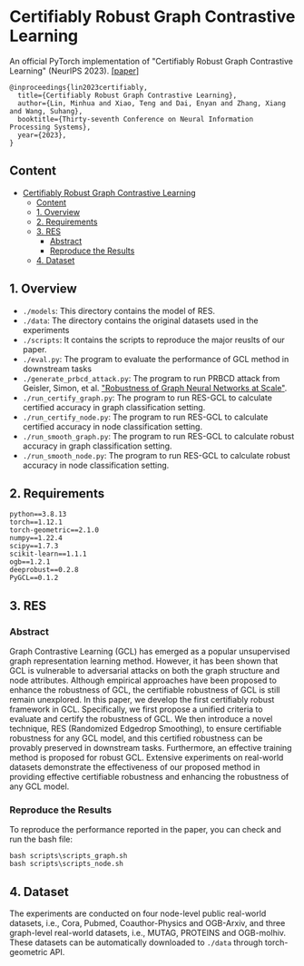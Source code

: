 # Certifiably Robust Graph Contrastive Learning
An official PyTorch implementation of "Certifiably Robust Graph Contrastive Learning" (NeurIPS 2023). [[paper]](https://arxiv.org/abs/2310.03312)
```
@inproceedings{lin2023certifiably,
  title={Certifiably Robust Graph Contrastive Learning},
  author={Lin, Minhua and Xiao, Teng and Dai, Enyan and Zhang, Xiang and Wang, Suhang},
  booktitle={Thirty-seventh Conference on Neural Information Processing Systems},
  year={2023},
}
```
## Content
- [Certifiably Robust Graph Contrastive Learning](#certifiably-robust-graph-contrastive-learning)
  - [Content](#content)
  - [1. Overview](#1-overviews)
  - [2. Requirements](#2-requirements)
  - [3. RES](#3-res)
    - [Abstract](#abstract)
    - [Reproduce the Results](#reproduce-the-results)
  - [4. Dataset](#5-dataset)

## 1. Overview
* `./models`: This directory contains the model of RES.
* `./data`: The directory contains the original datasets used in the experiments
* `./scripts`: It contains the scripts to reproduce the major reuslts of our paper.
* `./eval.py`: The program to evaluate the performance of GCL method in downstream tasks
* `./generate_prbcd_attack.py`: The program to run PRBCD attack from Geisler, Simon, et al. ["Robustness of Graph Neural Networks at Scale"](https://arxiv.org/abs/2110.14038).
* `./run_certify_graph.py`: The program to run RES-GCL to calculate certified accuracy in graph classification setting.
* `./run_certify_node.py`: The program to run RES-GCL to calculate certified accuracy in node classification setting.
* `./run_smooth_graph.py`: The program to run RES-GCL to calculate robust accuracy in graph classification setting.
* `./run_smooth_node.py`: The program to run RES-GCL to calculate robust accuracy in node classification setting.

## 2. Requirements
```
python==3.8.13
torch==1.12.1
torch-geometric==2.1.0
numpy==1.22.4
scipy==1.7.3
scikit-learn==1.1.1
ogb==1.2.1
deeprobust==0.2.8
PyGCL==0.1.2
```
## 3. RES

### Abstract
Graph Contrastive Learning (GCL) has emerged as a popular unsupervised graph representation learning method. However, it has been shown that GCL is vulnerable to adversarial attacks on both the graph structure and node attributes. Although empirical approaches have been proposed to enhance the robustness of GCL, the certifiable robustness of GCL is still remain unexplored. In this paper, we develop the first certifiably robust framework in GCL. Specifically, we first propose a unified criteria to evaluate and certify the robustness of GCL. We then introduce a novel technique, RES (Randomized Edgedrop Smoothing), to ensure certifiable robustness for any GCL model, and this certified robustness can be provably preserved in downstream tasks. Furthermore, an effective training method is proposed for robust GCL. Extensive experiments on real-world datasets demonstrate the effectiveness of our proposed method in providing effective certifiable robustness and enhancing the robustness of any GCL model.

### Reproduce the Results
To reproduce the performance reported in the paper, you can check and run the bash file:
```
bash scripts\scripts_graph.sh
bash scripts\scripts_node.sh
```

## 4. Dataset
The experiments are conducted on four node-level public real-world datasets, i.e., Cora, Pubmed, Coauthor-Physics and OGB-Arxiv, and three graph-level real-world datasets, i.e., MUTAG, PROTEINS and OGB-molhiv. These datasets can be automatically downloaded to `./data` through torch-geometric API.


